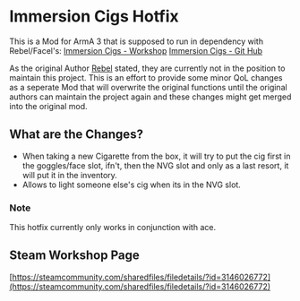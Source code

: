 # Immersion Cigs Hotfix

This is a Mod for ArmA 3 that is supposed to run in dependency with Rebel/Facel's:
[Immersion Cigs - Workshop](https://steamcommunity.com/sharedfiles/filedetails/?id=753946944)
[Immersion Cigs - Git Hub](https://github.com/rebelvg/immersion_cigs/tree/master)

As the original Author [Rebel](https://github.com/rebelvg) stated, they are currently not in the position to maintain this project. 
This is an effort to provide some minor QoL changes as a seperate Mod that will overwrite the original functions until the original authors can maintain the project again and these changes might get merged into the original mod.

## What are the Changes?

- When taking a new Cigarette from the box, it will try to put the cig first in the goggles/face slot, ifn't, then the NVG slot and only as a last resort, it will put it in the inventory.
- Allows to light someone else's cig when its in the NVG slot.


### Note
This hotfix currently only works in conjunction with ace.


## Steam Workshop Page
[https://steamcommunity.com/sharedfiles/filedetails/?id=3146026772](https://steamcommunity.com/sharedfiles/filedetails/?id=3146026772)

